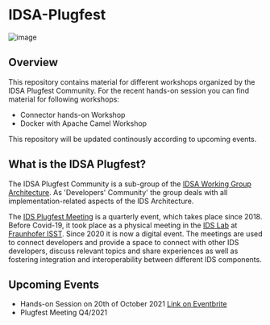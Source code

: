 # IDSA-Plugfest

![image](https://user-images.githubusercontent.com/68895099/137313067-68bd3fa5-10e3-4c6a-9b7d-470df0c52795.png)


## Overview
This repository contains material for different workshops organized by the IDSA Plugfest Community.
For the recent hands-on session you can find material for following workshops:
- Connector hands-on Workshop
- Docker with Apache Camel Workshop

This repository will be updated continously according to upcoming events.

## What is the IDSA Plugfest?
The IDSA Plugfest Community is a sub-group of the [IDSA Working Group Architecture](https://internationaldataspaces.org/make/working-groups/). As 'Developers' Community' the group deals with all implementation-related aspects of the IDS Architecture.

The [IDS Plugfest Meeting](https://www.dataspaces.fraunhofer.de/en/InternationalDataSpaces/idsa-plugfest.html) is a quarterly event, which takes place since 2018. Before Covid-19, it took place as a physical meeting in the [IDS Lab](https://www.dataspaces.fraunhofer.de/de/InternationalDataSpaces/ids-lab.html) at [Fraunhofer ISST](https://www.isst.fraunhofer.de/). Since 2020 it is now a digital event. The meetings are used to connect developers and provide a space to connect with other IDS developers, discuss relevant topics and share experiences as well as fostering integration and interoperability between different IDS components.

## Upcoming Events
- Hands-on Session on 20th of October 2021 [Link on Eventbrite](https://www.eventbrite.de/e/hands-on-session-exploring-data-exchange-with-ids-connectors-tickets-186755259007)
- Plugfest Meeting Q4/2021
